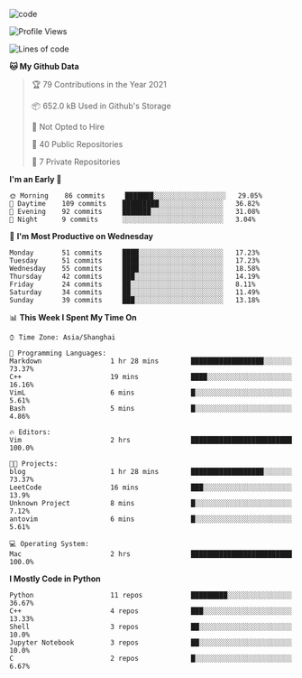 
<!--
**liuyaanng/liuyaanng** is a ✨ _special_ ✨ repository because its `README.md` (this file) appears on your GitHub profile.

Here are some ideas to get you started:

- 🔭 I’m currently working on ...
- 🌱 I’m currently learning ...
- 👯 I’m looking to collaborate on ...
- 🤔 I’m looking for help with ...
- 💬 Ask me about ...
- 📫 How to reach me: ...
- 😄 Pronouns: ...
- ⚡ Fun fact: ...
-->


![code](https://cdn.jsdelivr.net/gh/liuyaanng/liuyaanng@1.0/code.gif) 

<!--START_SECTION:waka-->
![Profile Views](http://img.shields.io/badge/Profile%20Views-1-blue)

![Lines of code](https://img.shields.io/badge/From%20Hello%20World%20I%27ve%20Written-5.3%20million%20lines%20of%20code-blue)

**🐱 My Github Data** 

> 🏆 79 Contributions in the Year 2021
 > 
> 📦 652.0 kB Used in Github's Storage 
 > 
> 🚫 Not Opted to Hire
 > 
> 📜 40 Public Repositories 
 > 
> 🔑 7 Private Repositories  
 > 
**I'm an Early 🐤** 

```text
🌞 Morning    86 commits     ███████░░░░░░░░░░░░░░░░░░   29.05% 
🌆 Daytime    109 commits    █████████░░░░░░░░░░░░░░░░   36.82% 
🌃 Evening    92 commits     ███████░░░░░░░░░░░░░░░░░░   31.08% 
🌙 Night      9 commits      ░░░░░░░░░░░░░░░░░░░░░░░░░   3.04%

```
📅 **I'm Most Productive on Wednesday** 

```text
Monday       51 commits     ████░░░░░░░░░░░░░░░░░░░░░   17.23% 
Tuesday      51 commits     ████░░░░░░░░░░░░░░░░░░░░░   17.23% 
Wednesday    55 commits     ████░░░░░░░░░░░░░░░░░░░░░   18.58% 
Thursday     42 commits     ███░░░░░░░░░░░░░░░░░░░░░░   14.19% 
Friday       24 commits     ██░░░░░░░░░░░░░░░░░░░░░░░   8.11% 
Saturday     34 commits     ██░░░░░░░░░░░░░░░░░░░░░░░   11.49% 
Sunday       39 commits     ███░░░░░░░░░░░░░░░░░░░░░░   13.18%

```


📊 **This Week I Spent My Time On** 

```text
⌚︎ Time Zone: Asia/Shanghai

💬 Programming Languages: 
Markdown                 1 hr 28 mins        ██████████████████░░░░░░░   73.37% 
C++                      19 mins             ████░░░░░░░░░░░░░░░░░░░░░   16.16% 
VimL                     6 mins              █░░░░░░░░░░░░░░░░░░░░░░░░   5.61% 
Bash                     5 mins              █░░░░░░░░░░░░░░░░░░░░░░░░   4.86%

🔥 Editors: 
Vim                      2 hrs               █████████████████████████   100.0%

🐱‍💻 Projects: 
blog                     1 hr 28 mins        ██████████████████░░░░░░░   73.37% 
LeetCode                 16 mins             ███░░░░░░░░░░░░░░░░░░░░░░   13.9% 
Unknown Project          8 mins              █░░░░░░░░░░░░░░░░░░░░░░░░   7.12% 
antovim                  6 mins              █░░░░░░░░░░░░░░░░░░░░░░░░   5.61%

💻 Operating System: 
Mac                      2 hrs               █████████████████████████   100.0%

```

**I Mostly Code in Python** 

```text
Python                   11 repos            █████████░░░░░░░░░░░░░░░░   36.67% 
C++                      4 repos             ███░░░░░░░░░░░░░░░░░░░░░░   13.33% 
Shell                    3 repos             ██░░░░░░░░░░░░░░░░░░░░░░░   10.0% 
Jupyter Notebook         3 repos             ██░░░░░░░░░░░░░░░░░░░░░░░   10.0% 
C                        2 repos             █░░░░░░░░░░░░░░░░░░░░░░░░   6.67%

```



<!--END_SECTION:waka-->
